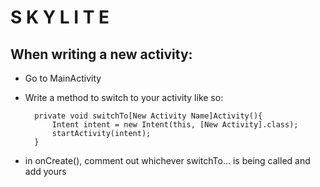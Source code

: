 # S K Y L I T E

## When writing a new activity:
- Go to MainActivity
- Write a method to switch to your activity like so:
    
        private void switchTo[New Activity Name]Activity(){
            Intent intent = new Intent(this, [New Activity].class);
            startActivity(intent);
        }

- in onCreate(), comment out whichever switchTo... is being called and add yours